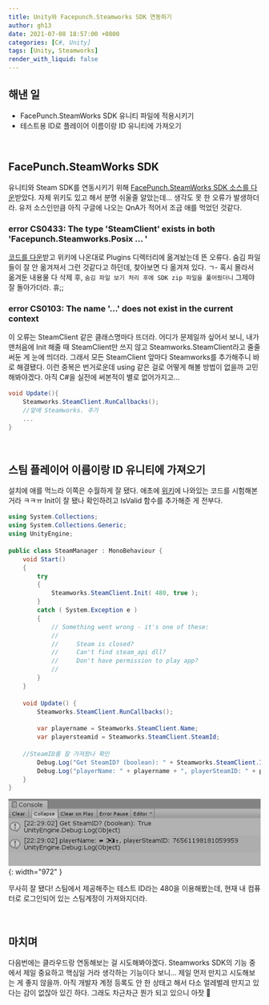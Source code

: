 ```yaml
---
title: Unity와 Facepunch.Steamworks SDK 연동하기
author: gh13
date: 2021-07-08 18:57:00 +0800
categories: [C#, Unity]
tags: [Unity, Steamworks]
render_with_liquid: false
---
```


## 해낸 일

- FacePunch.SteamWorks SDK 유니티 파일에 적용시키기
- 테스트용 ID로 플레이어 이름이랑 ID 유니티에 가져오기

<br/>

## FacePunch.SteamWorks SDK

유니티와 Steam SDK를 연동시키기 위해 [FacePunch.SteamWorks SDK 소스를 다운](https://github.com/Facepunch/Facepunch.Steamworks)받았다. 자체 위키도 있고 해서 분명 쉬울줄 알았는데... 생각도 못 한 오류가 발생하더라. 유저 소스인만큼 아직 구글에 나오는 QnA가 적어서 조금 애를 먹었던 것같다.

### error CS0433: The type 'SteamClient' exists in both 'Facepunch.Steamworks.Posix ... '

[코드를 다운](https://github.com/Facepunch/Facepunch.Steamworks/releases)받고 위키에 나온대로 Plugins 디렉터리에 옮겨놨는데 뜬 오류다. 숨김 파일들이 잘 안 옮겨져서 그런 것같다고 하던데, 찾아보면 다 옮겨져 있다. ㄱ- 혹시 몰라서 옮겨둔 내용물 다 삭제 후, `숨김 파일 보기 처리 후에 SDK zip 파일을 풀어줬더니` 그제야 잘 돌아가더라. 휴;;

### error CS0103: The name '...' does not exist in the current context

이 오류는 SteamClient 같은 클래스명마다 뜨더라. 어디가 문제일까 싶어서 보니, 내가 맨처음에 Init 해줄 때 SteamClient만 쓰지 않고 Steamworks.SteamClient라고 줄줄 써둔 게 눈에 띄더라. 그래서 모든 SteamClient 앞마다 Steamworks를 추가해주니 바로 해결됐다. 이런 중복은 번거로운데 using 같은 걸로 어떻게 해볼 방법이 없을까 고민해봐야겠다. 아직 C#을 실전에 써본적이 별로 없어가지고...

```cs
void Update(){
	Steamworks.SteamClient.RunCallbacks();
	//앞에 Steamworks. 추가
	...
}
```

<br/>

## 스팀 플레이어 이름이랑 ID 유니티에 가져오기

설치에 애를 먹느라 이쪽은 수월하게 잘 됐다. 애초에 [위키](https://wiki.facepunch.com/steamworks/Installing_For_Unity)에 나와있는 코드를 시험해본 거라 ㅋㅋㅠ Init이 잘 됐나 확인하려고 IsValid 함수를 추가해준 게 전부다.

```cs
using System.Collections;
using System.Collections.Generic;
using UnityEngine;

public class SteamManager : MonoBehaviour {
    void Start()
    {
        try
        {
            Steamworks.SteamClient.Init( 480, true );
        }
        catch ( System.Exception e )
        {
            // Something went wrong - it's one of these:
            //
            //     Steam is closed?
            //     Can't find steam_api dll?
            //     Don't have permission to play app?
            //
        }
    }

    void Update() {
        Steamworks.SteamClient.RunCallbacks();

        var playername = Steamworks.SteamClient.Name;
        var playersteamid = Steamworks.SteamClient.SteamId;

	//SteamID를 잘 가져왔나 확인
        Debug.Log("Get SteamID? (boolean): " + Steamworks.SteamClient.IsValid);
        Debug.Log("playerName: " + playername + ", playerSteamID: " + playersteamid);
    }
}
```

![steamworks id check img](/assets/img/post_img/2021-07-08-01.png){: width="972" }

무사히 잘 됐다! 스팀에서 제공해주는 테스트 ID라는 480을 이용해봤는데, 현재 내 컴퓨터로 로그인되어 있는 스팀계정이 가져와지더라.

<br/>

## 마치며

다음번에는 클라우드랑 연동해보는 걸 시도해봐야겠다. Steamworks SDK의 기능 중에서 제일 중요하고 핵심일 거라 생각하는 기능이다 보니... 제일 먼저 만지고 시도해보는 게 좋지 않을까. 아직 개발자 계정 등록도 안 한 상태고 해서 다소 얼레벌레 만지고 있다는 감이 없잖아 있긴 하다. 그래도 차근차근 뭔가 되고 있으니 아잣 👊
